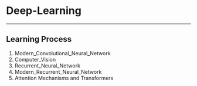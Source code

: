 # Deep-Learning
---
## Learning Process
1. Modern_Convolutional_Neural_Network
2. Computer_Vision
3. Recurrent_Neural_Network
4. Modern_Recurrent_Neural_Network
5. Attention Mechanisms and Transformers